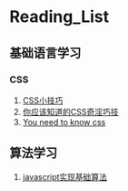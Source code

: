 # Reading_List
## 基础语言学习
### CSS
1. [CSS小技巧](https://github.com/atomiks/30-seconds-of-css)
2. [你应该知道的CSS奇淫巧技](https://github.com/chokcoco/iCSS)
3. [You need to know css](https://github.com/l-hammer/You-need-to-know-css)
## 算法学习
1. [javascript实现基础算法](https://github.com/trekhleb/javascript-algorithms)
